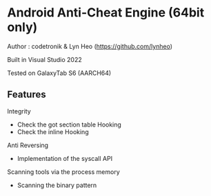 # Android Anti-Cheat Engine (64bit only)

Author : codetronik & Lyn Heo (https://github.com/lynheo)

Built in Visual Studio 2022

Tested on GalaxyTab S6 (AARCH64)

## Features
Integrity
 - Check the got section table Hooking
 - Check the inline Hooking

Anti Reversing
 - Implementation of the syscall API
 
Scanning tools via the process memory
 - Scanning the binary pattern
